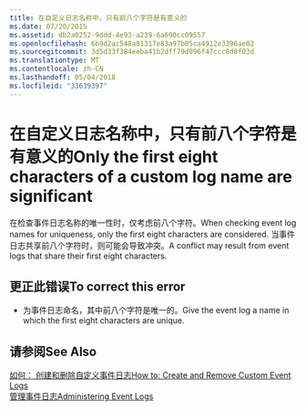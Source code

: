 ```yaml
---
title: 在自定义日志名称中，只有前八个字符是有意义的
ms.date: 07/20/2015
ms.assetid: db2a0252-9ddd-4e93-a239-6a690cc09557
ms.openlocfilehash: 6b9d2ac548a81317e83a97b05ca4912e3396ae02
ms.sourcegitcommit: 3d5d33f384eeba41b2dff79d096f47ccc8d8f03d
ms.translationtype: MT
ms.contentlocale: zh-CN
ms.lasthandoff: 05/04/2018
ms.locfileid: "33639397"
---
```

# <a name="only-the-first-eight-characters-of-a-custom-log-name-are-significant"></a><span data-ttu-id="d3cbc-102">在自定义日志名称中，只有前八个字符是有意义的</span><span class="sxs-lookup"><span data-stu-id="d3cbc-102">Only the first eight characters of a custom log name are significant</span></span>
<span data-ttu-id="d3cbc-103">在检查事件日志名称的唯一性时，仅考虑前八个字符。</span><span class="sxs-lookup"><span data-stu-id="d3cbc-103">When checking event log names for uniqueness, only the first eight characters are considered.</span></span> <span data-ttu-id="d3cbc-104">当事件日志共享前八个字符时，则可能会导致冲突。</span><span class="sxs-lookup"><span data-stu-id="d3cbc-104">A conflict may result from event logs that share their first eight characters.</span></span>  
  
## <a name="to-correct-this-error"></a><span data-ttu-id="d3cbc-105">更正此错误</span><span class="sxs-lookup"><span data-stu-id="d3cbc-105">To correct this error</span></span>  
  
-   <span data-ttu-id="d3cbc-106">为事件日志命名，其中前八个字符是唯一的。</span><span class="sxs-lookup"><span data-stu-id="d3cbc-106">Give the event log a name in which the first eight characters are unique.</span></span>  
  
## <a name="see-also"></a><span data-ttu-id="d3cbc-107">请参阅</span><span class="sxs-lookup"><span data-stu-id="d3cbc-107">See Also</span></span>  
 [<span data-ttu-id="d3cbc-108">如何： 创建和删除自定义事件日志</span><span class="sxs-lookup"><span data-stu-id="d3cbc-108">How to: Create and Remove Custom Event Logs</span></span>](http://msdn.microsoft.com/library/af9b7da0-80c7-46ac-b7f7-897063ddd503)  
 [<span data-ttu-id="d3cbc-109">管理事件日志</span><span class="sxs-lookup"><span data-stu-id="d3cbc-109">Administering Event Logs</span></span>](http://msdn.microsoft.com/library/35f53238-bdd2-417b-acd8-2fd9f7397f18)
